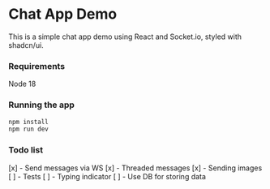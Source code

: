 # Chat App Demo

This is a simple chat app demo using React and Socket.io, styled with shadcn/ui.

### Requirements

Node 18

### Running the app

```bash
npm install
npm run dev
```

### Todo list

[x] - Send messages via WS
[x] - Threaded messages
[x] - Sending images
[ ] - Tests
[ ] - Typing indicator
[ ] - Use DB for storing data
